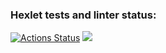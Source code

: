 ### Hexlet tests and linter status:
[![Actions Status](https://github.com/crumblefive/frontend-project-44/actions/workflows/hexlet-check.yml/badge.svg)](https://github.com/crumblefive/frontend-project-44/actions)
<a href="https://codeclimate.com/github/crumblefive/frontend-project-44/maintainability"><img src="https://api.codeclimate.com/v1/badges/9a720b3b922032bf42f1/maintainability" /></a>
